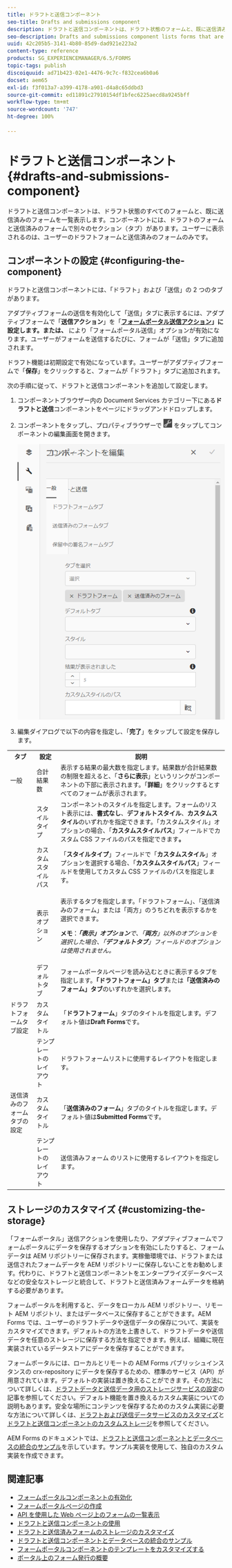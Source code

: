 ```yaml
---
title: ドラフトと送信コンポーネント
seo-title: Drafts and submissions component
description: ドラフトと送信コンポーネントは、ドラフト状態のフォームと、既に送信済みのフォームを一覧表示します。コンポーネントの外観およびスタイルをカスタマイズできます。
seo-description: Drafts and submissions component lists forms that are in the draft state and are already submitted. You can customize appearance and style of the component.
uuid: 42c205b5-3141-4b80-85d9-dad921e223a2
content-type: reference
products: SG_EXPERIENCEMANAGER/6.5/FORMS
topic-tags: publish
discoiquuid: ad71b423-02e1-4476-9c7c-f832cea6b0a6
docset: aem65
exl-id: f3f013a7-a399-4178-a901-d4a8c65ddbd3
source-git-commit: ed11891c27910154df1bfec6225aecd8a9245bff
workflow-type: tm+mt
source-wordcount: '747'
ht-degree: 100%

---
```


# ドラフトと送信コンポーネント{#drafts-and-submissions-component}

ドラフトと送信コンポーネントは、ドラフト状態のすべてのフォームと、既に送信済みのフォームを一覧表示します。コンポーネントには、ドラフトのフォームと送信済みのフォームで別々のセクション（タブ）があります。ユーザーに表示されるのは、ユーザーのドラフトフォームと送信済みのフォームのみです。

## コンポーネントの設定 {#configuring-the-component}

ドラフトと送信コンポーネントには、「ドラフト」および「送信」の 2 つのタブがあります。

アダプティブフォームの送信を有効化して「送信」タブに表示するには、アダプティブフォームで「**送信アクション**」を「**[フォームポータル送信アクション](../../forms/using/configuring-submit-actions.md)」に設定します。または、** により「フォームポータル送信」オプションが有効になります。ユーザーがフォームを送信するたびに、フォームが「送信」タブに追加されます。

ドラフト機能は初期設定で有効になっています。ユーザーがアダプティブフォームで「**保存**」をクリックすると、フォームが「ドラフト」タブに追加されます。

次の手順に従って、ドラフトと送信コンポーネントを追加して設定します。

1. コンポーネントブラウザー内の Document Services カテゴリー下にある&#x200B;**ドラフトと送信**&#x200B;コンポーネントをページにドラッグアンドドロップします。
1. コンポーネントをタップし、プロパティブラウザーで ![settings_icon](assets/settings_icon.png) をタップしてコンポーネントの編集画面を開きます。

   ![ドラフトと送信コンポーネント](assets/drafts-submissions-edit.png)

1. 編集ダイアログで以下の内容を指定し、「**完了**」をタップして設定を保存します。

<table>
 <tbody>
  <tr>
   <th>タブ</th>
   <th>設定</th>
   <th>説明</th>
  </tr>
  <tr>
   <td>一般</td>
   <td>合計結果数</td>
   <td>表示する結果の最大数を指定します。結果数が合計結果数の制限を超えると、「<strong>さらに表示</strong>」というリンクがコンポーネントの下部に表示されます。「<strong>詳細</strong>」をクリックするとすべてのフォームが表示されます。 </td>
  </tr>
  <tr>
   <td> </td>
   <td>スタイルタイプ</td>
   <td>コンポーネントのスタイルを指定します。フォームのリスト表示には、<strong>書式なし</strong>、<strong>デフォルトスタイル</strong>、<strong>カスタムスタイル</strong>のいずれかを指定できます。「カスタムスタイル」オプションの場合、「<strong>カスタムスタイルパス</strong>」フィールドでカスタム CSS ファイルのパスを指定できます<strong>。</strong></td>
  </tr>
  <tr>
   <td> </td>
   <td>カスタムスタイルパス</td>
   <td>「<strong>スタイルタイプ</strong>」フィールドで「<strong>カスタムスタイル</strong>」オプションを選択する場合、「<strong>カスタムスタイルパス</strong>」フィールドを使用してカスタム CSS ファイルのパスを指定します。 </td>
  </tr>
  <tr>
   <td> </td>
   <td>表示オプション</td>
   <td><p>表示するタブを指定します。「ドラフトフォーム」、「送信済みのフォーム」または「両方」のうちどれを表示するかを選択できます。 </p> <p><strong>メモ</strong>：<em><strong>「表示」オプション</strong>で、「<strong>両方</strong>」以外のオプションを選択した場合、「<strong>デフォルトタブ</strong>」フィールドのオプションは使用されません。</em></p> </td>
  </tr>
  <tr>
   <td> </td>
   <td>デフォルトタブ</td>
   <td>フォームポータルページを読み込むときに表示するタブを指定します。<strong>「ドラフトフォーム」タブ</strong>または<strong>「送信済みのフォーム」タブ</strong>のいずれかを選択します。</td>
  </tr>
  <tr>
   <td>ドラフトフォームタブ設定</td>
   <td>カスタムタイトル</td>
   <td>「<strong>ドラフトフォーム</strong>」タブのタイトルを指定します。デフォルト値は<strong>Draft Forms</strong>です。</td>
  </tr>
  <tr>
   <td> </td>
   <td>テンプレートのレイアウト</td>
   <td>ドラフトフォームリストに使用するレイアウトを指定します。</td>
  </tr>
  <tr>
   <td>送信済みのフォームタブの設定</td>
   <td>カスタムタイトル </td>
   <td>「<strong>送信済みのフォーム</strong>」タブのタイトルを指定します。デフォルト値は<strong>Submitted Forms</strong>です。</td>
  </tr>
  <tr>
   <td> </td>
   <td>テンプレートのレイアウト</td>
   <td>送信済みフォーム<strong> </strong>のリストに使用するレイアウトを指定します。 </td>
  </tr>
 </tbody>
</table>

## ストレージのカスタマイズ {#customizing-the-storage}

「フォームポータル」送信アクションを使用したり、アダプティブフォームでフォームポータルにデータを保存するオプションを有効にしたりすると、フォームデータは AEM リポジトリーに保存されます。実稼働環境では、ドラフトまたは送信されたフォームデータを AEM リポジトリーに保存しないことをお勧めします。代わりに、ドラフトと送信コンポーネントをエンタープライズデータベースなどの安全なストレージと統合して、ドラフトと送信済みフォームデータを格納する必要があります。

フォームポータルを利用すると、データをローカル AEM リポジトリー、リモート AEM リポジトリ、またはデータベースに保存することができます。AEM Forms では、ユーザーのドラフトデータや送信データの保存について、実装をカスタマイズできます。デフォルトの方法を上書きして、ドラフトデータや送信データを任意のストレージに保存する方法を指定できます。例えば、組織に現在実装されているデータストアにデータを保存することができます。

フォームポータルには、ローカルとリモートの AEM Forms パブリッシュインスタンスの crx-repository にデータを保存するための、標準のサービス（API）が用意されています。デフォルトの実装は置き換えることができます。その方法について詳しくは、[ドラフトデータと送信データ用のストレージサービスの設定](/help/forms/using/configuring-draft-submission-storage.md)の記事を参照してください。デフォルト機能を置き換えるカスタム実装についての説明もあります。安全な場所にコンテンツを保存するためのカスタム実装に必要な方法について詳しくは、[ドラフトおよび送信データサービスのカスタマイズ](/help/forms/using/custom-draft-submission-data-services.md)と[ドラフトと送信コンポーネントのカスタムストレージ](/help/forms/using/adding-custom-storage-provider-forms.md)を参照してください。

AEM Forms のドキュメントでは、[ドラフトと送信コンポーネントとデータベースの統合のサンプル](integrate-draft-submission-database.md)を示しています。サンプル実装を使用して、独自のカスタム実装を作成できます。

## 関連記事

* [フォームポータルコンポーネントの有効化](/help/forms/using/enabling-forms-portal-components.md)
* [フォームポータルページの作成 ](/help/forms/using/creating-form-portal-page.md)
* [API を使用した Web ページ上のフォームの一覧表示](/help/forms/using/listing-forms-webpage-using-apis.md)
* [ドラフトと送信コンポーネントの使用](/help/forms/using/draft-submission-component.md)
* [ドラフトと送信済みフォームのストレージのカスタマイズ](/help/forms/using/draft-submission-component.md)
* [ドラフトと送信コンポーネントとデータベースの統合のサンプル](/help/forms/using/integrate-draft-submission-database.md)
* [フォームポータルコンポーネントのテンプレートをカスタマイズする](/help/forms/using/customizing-templates-forms-portal-components.md)
* [ポータル上のフォーム発行の概要](/help/forms/using/introduction-publishing-forms.md)
